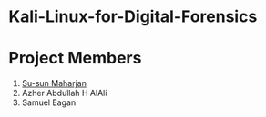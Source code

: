# Kali-Linux-for-Digital-Forensics
# Project Members
1. [Su-sun Maharjan](https://github.com/susanmaharjan)
2. Azher Abdullah H AlAli
3. Samuel Eagan
